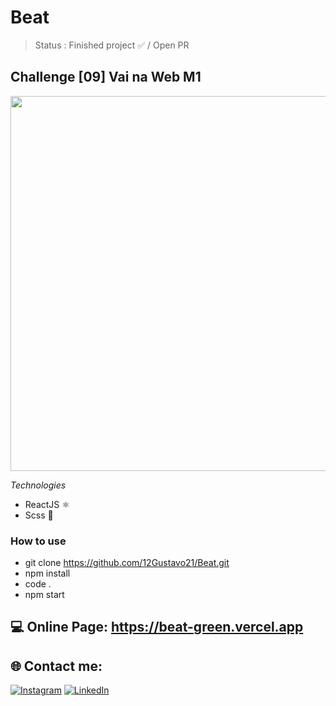 # Beat

> Status : Finished project ✅ / Open PR

## Challenge [09] Vai na Web M1

<img width ='600px' src ='https://cdn.discordapp.com/attachments/1000858323026989078/1081325881739444284/image.png' />

*Technologies*

+ ReactJS ⚛️
+ Scss 🎨

### How to use
 
 - git clone https://github.com/12Gustavo21/Beat.git
 - npm install
 - code .
 - npm start
 
 ## 💻 Online Page: https://beat-green.vercel.app

## 🌐 Contact me:
[![Instagram](https://img.shields.io/badge/Instagram-%23E4405F.svg?logo=Instagram&logoColor=white)](https://instagram.com/gualmda) [![LinkedIn](https://img.shields.io/badge/LinkedIn-%230077B5.svg?logo=linkedin&logoColor=white)](https://linkedin.com/in/gustavo-almeida-421044246)
